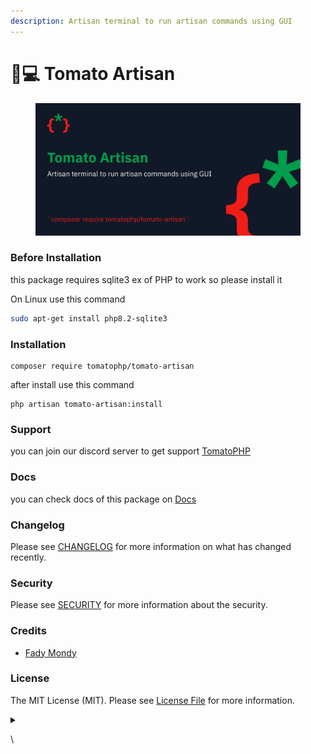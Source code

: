 ```yaml
---
description: Artisan terminal to run artisan commands using GUI
---
```


# 👨💻 Tomato Artisan

<figure><img src="../.gitbook/assets/screenshot (26).png" alt=""><figcaption></figcaption></figure>

### Before Installation

this package requires sqlite3 ex of PHP to work so please install it&#x20;

On Linux use this command&#x20;

```bash
sudo apt-get install php8.2-sqlite3
```

### Installation

```
composer require tomatophp/tomato-artisan
```

after install use this command

```
php artisan tomato-artisan:install
```

### Support

you can join our discord server to get support [TomatoPHP](https://discord.gg/Xqmt35Uh)

### Docs

you can check docs of this package on [Docs](https://docs.tomatophp.com/plugins/tomato-artisan)

### Changelog

Please see [CHANGELOG](https://github.com/tomatophp/tomato-artisan/blob/master/CHANGELOG.md) for more information on what has changed recently.

### Security

Please see [SECURITY](https://github.com/tomatophp/tomato-artisan/blob/master/SECURITY.md) for more information about the security.

### Credits

* [Fady Mondy](https://www.github.com/3x1io)

### License

The MIT License (MIT). Please see [License File](https://github.com/tomatophp/tomato-artisan/blob/master/LICENSE.md) for more information.

<details>

<summary></summary>



</details>

\

